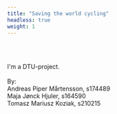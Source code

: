 ```yaml
---
title: "Saving the world cycling"
headless: true
weight: 1
---
```

<span style="color:white"> -- IF YOU SEE THIS -- </span> <br>
<span style="color:white"> Change your browser to light mode  </span>


I'm a DTU-project.  
<br>
By:  
Andreas Piper Mårtensson, s174489  
Maja Jønck Hjuler, s164590  
Tomasz Mariusz Koziak, s210215

